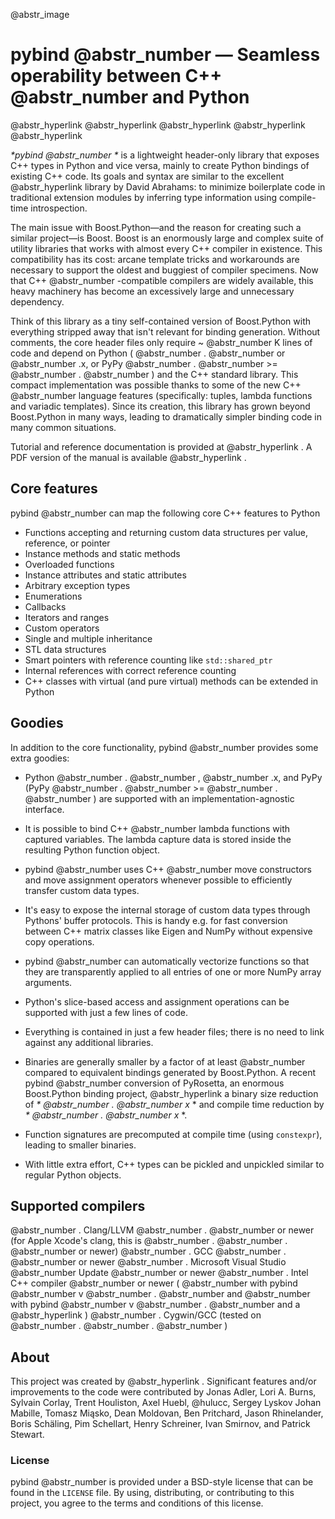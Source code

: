 @abstr_image 

# pybind @abstr_number — Seamless operability between C++ @abstr_number and Python

@abstr_hyperlink @abstr_hyperlink @abstr_hyperlink @abstr_hyperlink @abstr_hyperlink 

_*pybind @abstr_number *_ is a lightweight header-only library that exposes C++ types in Python and vice versa, mainly to create Python bindings of existing C++ code. Its goals and syntax are similar to the excellent @abstr_hyperlink library by David Abrahams: to minimize boilerplate code in traditional extension modules by inferring type information using compile-time introspection.

The main issue with Boost.Python—and the reason for creating such a similar project—is Boost. Boost is an enormously large and complex suite of utility libraries that works with almost every C++ compiler in existence. This compatibility has its cost: arcane template tricks and workarounds are necessary to support the oldest and buggiest of compiler specimens. Now that C++ @abstr_number -compatible compilers are widely available, this heavy machinery has become an excessively large and unnecessary dependency.

Think of this library as a tiny self-contained version of Boost.Python with everything stripped away that isn't relevant for binding generation. Without comments, the core header files only require ~ @abstr_number K lines of code and depend on Python ( @abstr_number . @abstr_number or @abstr_number .x, or PyPy @abstr_number . @abstr_number >= @abstr_number . @abstr_number ) and the C++ standard library. This compact implementation was possible thanks to some of the new C++ @abstr_number language features (specifically: tuples, lambda functions and variadic templates). Since its creation, this library has grown beyond Boost.Python in many ways, leading to dramatically simpler binding code in many common situations.

Tutorial and reference documentation is provided at @abstr_hyperlink . A PDF version of the manual is available @abstr_hyperlink .

## Core features

pybind @abstr_number can map the following core C++ features to Python

  * Functions accepting and returning custom data structures per value, reference, or pointer
  * Instance methods and static methods
  * Overloaded functions
  * Instance attributes and static attributes
  * Arbitrary exception types
  * Enumerations
  * Callbacks
  * Iterators and ranges
  * Custom operators
  * Single and multiple inheritance
  * STL data structures
  * Smart pointers with reference counting like `std::shared_ptr`
  * Internal references with correct reference counting
  * C++ classes with virtual (and pure virtual) methods can be extended in Python



## Goodies

In addition to the core functionality, pybind @abstr_number provides some extra goodies:

  * Python @abstr_number . @abstr_number , @abstr_number .x, and PyPy (PyPy @abstr_number . @abstr_number >= @abstr_number . @abstr_number ) are supported with an implementation-agnostic interface.

  * It is possible to bind C++ @abstr_number lambda functions with captured variables. The lambda capture data is stored inside the resulting Python function object.

  * pybind @abstr_number uses C++ @abstr_number move constructors and move assignment operators whenever possible to efficiently transfer custom data types.

  * It's easy to expose the internal storage of custom data types through Pythons' buffer protocols. This is handy e.g. for fast conversion between C++ matrix classes like Eigen and NumPy without expensive copy operations.

  * pybind @abstr_number can automatically vectorize functions so that they are transparently applied to all entries of one or more NumPy array arguments.

  * Python's slice-based access and assignment operations can be supported with just a few lines of code.

  * Everything is contained in just a few header files; there is no need to link against any additional libraries.

  * Binaries are generally smaller by a factor of at least @abstr_number compared to equivalent bindings generated by Boost.Python. A recent pybind @abstr_number conversion of PyRosetta, an enormous Boost.Python binding project, @abstr_hyperlink a binary size reduction of _* @abstr_number . @abstr_number x_ * and compile time reduction by _* @abstr_number . @abstr_number x_ *.

  * Function signatures are precomputed at compile time (using `constexpr`), leading to smaller binaries.

  * With little extra effort, C++ types can be pickled and unpickled similar to regular Python objects.




## Supported compilers

@abstr_number . Clang/LLVM @abstr_number . @abstr_number or newer (for Apple Xcode's clang, this is @abstr_number . @abstr_number . @abstr_number or newer) @abstr_number . GCC @abstr_number . @abstr_number or newer @abstr_number . Microsoft Visual Studio @abstr_number Update @abstr_number or newer @abstr_number . Intel C++ compiler @abstr_number or newer ( @abstr_number with pybind @abstr_number v @abstr_number . @abstr_number and @abstr_number with pybind @abstr_number v @abstr_number . @abstr_number and a @abstr_hyperlink ) @abstr_number . Cygwin/GCC (tested on @abstr_number . @abstr_number . @abstr_number )

## About

This project was created by @abstr_hyperlink . Significant features and/or improvements to the code were contributed by Jonas Adler, Lori A. Burns, Sylvain Corlay, Trent Houliston, Axel Huebl, @hulucc, Sergey Lyskov Johan Mabille, Tomasz Miąsko, Dean Moldovan, Ben Pritchard, Jason Rhinelander, Boris Schäling, Pim Schellart, Henry Schreiner, Ivan Smirnov, and Patrick Stewart.

### License

pybind @abstr_number is provided under a BSD-style license that can be found in the `LICENSE` file. By using, distributing, or contributing to this project, you agree to the terms and conditions of this license.
